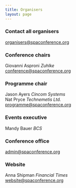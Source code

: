 ```yaml
---
title: Organisers
layout: page
---
```


<h3>Contact all organisers</h3>
<a href="mailto:organisers@spaconference.org">organisers@spaconference.org</a>

<h3>Conference chairs</h3>

Giovanni Asproni <em>Zuhlke</em><br />
<a href="mailto:conference@spaconference.org">conference@spaconference.org</a>

<h3>Programme chair</h3>
Jason Ayers <em>Cincom Systems</em><br />
Nat Pryce <em>Technemetis Ltd.</em><br />
<a href="mailto:programme@spaconference.org">programme@spaconference.org</a>

<h3>Events executive</h3>
Mandy Bauer <em>BCS</em>

<h3>Conference office</h3>
<a href="mailto:admin@spaconference.org">admin@spaconference.org</a>

<h3>Website</h3>
Anna Shipman <em>Financial Times</em><br />
<a href="mailto:website@spaconference.org">website@spaconference.org</a>
